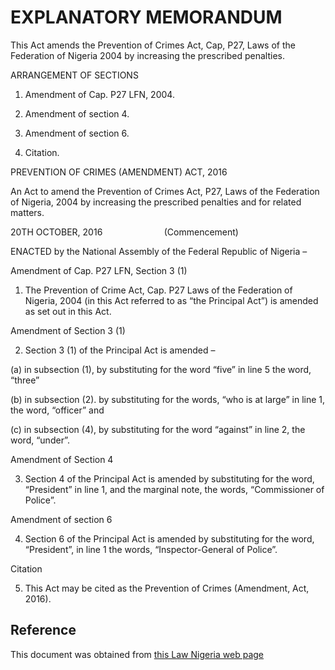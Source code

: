 # EXPLANATORY MEMORANDUM

This Act amends the Prevention of Crimes Act, Cap, P27, Laws of the Federation of Nigeria 2004 by increasing the prescribed penalties.

ARRANGEMENT OF SECTIONS

1. Amendment of Cap. P27 LFN, 2004.

2. Amendment of section 4.

3. Amendment of section 6.

4. Citation.

PREVENTION OF CRIMES (AMENDMENT) ACT, 2016

An Act to amend the Prevention of Crimes Act, P27, Laws of the Federation of Nigeria, 2004 by increasing the prescribed penalties and for related matters.

20TH OCTOBER, 2016                         (Commencement)

ENACTED by the National Assembly of the Federal Republic of Nigeria –

Amendment of Cap. P27 LFN, Section 3 (1)

1. The Prevention of Crime Act, Cap. P27 Laws of the Federation of Nigeria, 2004 (in this Act referred to as “the Principal Act”) is amended as set out in this Act.

Amendment of Section 3 (1)

2. Section 3 (1) of the Principal Act is amended –

(a) in subsection (1), by substituting for the word “five” in line 5 the word, “three”

(b) in subsection (2). by substituting for the words, “who is at large” in line 1, the word, “officer” and

(c) in subsection (4), by substituting for the word “against” in line 2, the word, “under”.

Amendment of Section 4

3. Section 4 of the Principal Act is amended by substituting for the word, “President” in line 1, and the marginal note, the words, “Commissioner of Police”.

Amendment of section 6

4. Section 6 of the Principal Act is amended by substituting for the word, “President”, in line 1 the words, “Inspector-General of Police”.

Citation

5. This Act may be cited as the Prevention of Crimes (Amendment, Act, 2016).

## Reference

This document was obtained from [this Law Nigeria web page](http://www.lawnigeria.com/LFN/P/Prevention-of-Crimes-Amendment-Act.php)
